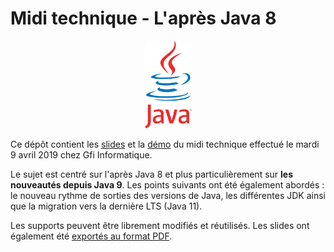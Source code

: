 # Midi technique - L'après Java 8

<p align="center"><img src="https://github.com/fdelbrayelle/midi-tech-java-news/blob/master/slides/src/images/java-logo.png" width="75 px" /></p>

Ce dépôt contient les [slides](https://github.com/fdelbrayelle/midi-tech-java-news/blob/master/slides) et la [démo](https://github.com/fdelbrayelle/midi-tech-java-news/blob/master/demo) du midi technique effectué le mardi 9 avril 2019 chez Gfi Informatique.

Le sujet est centré sur l'après Java 8 et plus particulièrement sur __les nouveautés depuis Java 9__. Les points suivants ont été également abordés : le nouveau rythme de sorties des versions de Java, les différentes JDK ainsi que la migration vers la dernière LTS (Java 11).

Les supports peuvent être librement modifiés et réutilisés. Les slides ont également été [exportés au format PDF](https://github.com/fdelbrayelle/midi-tech-java-news/blob/master/slides/presentation.pdf).
